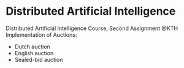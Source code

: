 # Distributed Artificial Intelligence
Distributed Artificial Intelligence Course, Second Assignment @KTH
<br>
Implementation of Auctions: 
* Dutch auction
* English auction
* Sealed-bid auction
